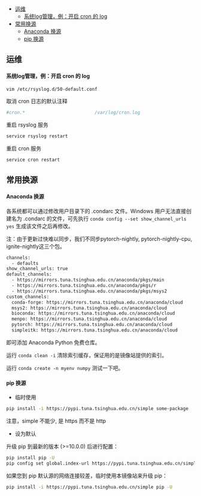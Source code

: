 <!-- @import "[TOC]" {cmd="toc" depthFrom=1 depthTo=5 orderedList=false} -->

<!-- code_chunk_output -->

- [运维](#运维)
    - [系统log管理，例：开启 cron 的 log](#系统log管理例开启-cron-的-log)
- [常用换源](#常用换源)
    - [Anaconda 换源](#anaconda-换源)
    - [pip 换源](#pip-换源)

<!-- /code_chunk_output -->

## 运维

#### 系统log管理，例：开启 cron 的 log

```bash
vim /etc/rsyslog.d/50-default.conf
```
取消 cron 日志的默认注释
```bash
#cron.*                          /var/log/cron.log
```
重启 rsyslog 服务
```bash
service rsyslog restart
```
重启 cron 服务
```bash
service cron restart
```

## 常用换源

#### Anaconda 换源
各系统都可以通过修改用户目录下的 .condarc 文件。Windows 用户无法直接创建名为 .condarc 的文件，可先执行 `conda config --set show_channel_urls yes` 生成该文件之后再修改。

注：由于更新过快难以同步，我们不同步pytorch-nightly, pytorch-nightly-cpu, ignite-nightly这三个包。
```bash
channels:
  - defaults
show_channel_urls: true
default_channels:
  - https://mirrors.tuna.tsinghua.edu.cn/anaconda/pkgs/main
  - https://mirrors.tuna.tsinghua.edu.cn/anaconda/pkgs/r
  - https://mirrors.tuna.tsinghua.edu.cn/anaconda/pkgs/msys2
custom_channels:
  conda-forge: https://mirrors.tuna.tsinghua.edu.cn/anaconda/cloud
  msys2: https://mirrors.tuna.tsinghua.edu.cn/anaconda/cloud
  bioconda: https://mirrors.tuna.tsinghua.edu.cn/anaconda/cloud
  menpo: https://mirrors.tuna.tsinghua.edu.cn/anaconda/cloud
  pytorch: https://mirrors.tuna.tsinghua.edu.cn/anaconda/cloud
  simpleitk: https://mirrors.tuna.tsinghua.edu.cn/anaconda/cloud
```
即可添加 Anaconda Python 免费仓库。

运行 `conda clean -i` 清除索引缓存，保证用的是镜像站提供的索引。

运行 `conda create -n myenv numpy` 测试一下吧。

#### pip 换源

- 临时使用
```bash
pip install -i https://pypi.tuna.tsinghua.edu.cn/simple some-package
```
注意，simple 不能少, 是 https 而不是 http

- 设为默认

升级 pip 到最新的版本 (>=10.0.0) 后进行配置：
```bash
pip install pip -U
pip config set global.index-url https://pypi.tuna.tsinghua.edu.cn/simple
```
如果您到 pip 默认源的网络连接较差，临时使用本镜像站来升级 pip：
```bash
pip install -i https://pypi.tuna.tsinghua.edu.cn/simple pip -U
```